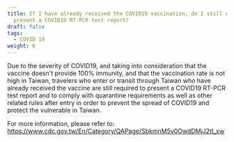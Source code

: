 ```yaml
---
title: If I have already received the COVID19 vaccination, do I still need to
  present a COVID19 RT-PCR test report?
draft: false
tags:
  - COVID 19
weight: 6
---
```

Due to the severity of COVID19, and taking into consideration that the vaccine doesn't provide 100% immunity, and that the vaccination rate is not high in Taiwan, travelers who enter or transit through Taiwan who have already received the vaccine are still required to present a COVID19 RT-PCR test report and to comply with quarantine requirements as well as other related rules after entry in order to prevent the spread of COVID19 and protect the vulnerable in Taiwan.

For more information, please refer to: <https://www.cdc.gov.tw/En/Category/QAPage/SbkmnM5v0OwdDMjJ2tI_xw>